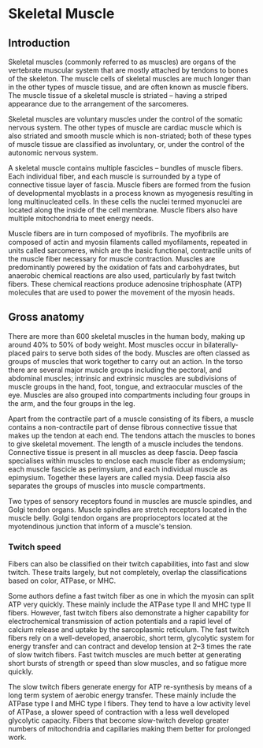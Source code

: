 # Skeletal Muscle

## Introduction

Skeletal muscles (commonly referred to as muscles) are organs of the vertebrate muscular system that are mostly attached by tendons to bones of the skeleton. The muscle cells of skeletal muscles are much longer than in the other types of muscle tissue, and are often known as muscle fibers. The muscle tissue of a skeletal muscle is striated – having a striped appearance due to the arrangement of the sarcomeres.

Skeletal muscles are voluntary muscles under the control of the somatic nervous system. The other types of muscle are cardiac muscle which is also striated and smooth muscle which is non-striated; both of these types of muscle tissue are classified as involuntary, or, under the control of the autonomic nervous system.

A skeletal muscle contains multiple fascicles – bundles of muscle fibers. Each individual fiber, and each muscle is surrounded by a type of connective tissue layer of fascia. Muscle fibers are formed from the fusion of developmental myoblasts in a process known as myogenesis resulting in long multinucleated cells. In these cells the nuclei termed myonuclei are located along the inside of the cell membrane. Muscle fibers also have multiple mitochondria to meet energy needs.

Muscle fibers are in turn composed of myofibrils. The myofibrils are composed of actin and myosin filaments called myofilaments, repeated in units called sarcomeres, which are the basic functional, contractile units of the muscle fiber necessary for muscle contraction. Muscles are predominantly powered by the oxidation of fats and carbohydrates, but anaerobic chemical reactions are also used, particularly by fast twitch fibers. These chemical reactions produce adenosine triphosphate (ATP) molecules that are used to power the movement of the myosin heads.

## Gross anatomy

There are more than 600 skeletal muscles in the human body, making up around 40% to 50% of body weight. Most muscles occur in bilaterally-placed pairs to serve both sides of the body. Muscles are often classed as groups of muscles that work together to carry out an action. In the torso there are several major muscle groups including the pectoral, and abdominal muscles; intrinsic and extrinsic muscles are subdivisions of muscle groups in the hand, foot, tongue, and extraocular muscles of the eye. Muscles are also grouped into compartments including four groups in the arm, and the four groups in the leg.

Apart from the contractile part of a muscle consisting of its fibers, a muscle contains a non-contractile part of dense fibrous connective tissue that makes up the tendon at each end. The tendons attach the muscles to bones to give skeletal movement. The length of a muscle includes the tendons. Connective tissue is present in all muscles as deep fascia. Deep fascia specialises within muscles to enclose each muscle fiber as endomysium; each muscle fascicle as perimysium, and each individual muscle as epimysium. Together these layers are called mysia. Deep fascia also separates the groups of muscles into muscle compartments.

Two types of sensory receptors found in muscles are muscle spindles, and Golgi tendon organs. Muscle spindles are stretch receptors located in the muscle belly. Golgi tendon organs are proprioceptors located at the myotendinous junction that inform of a muscle's tension.

### Twitch speed

Fibers can also be classified on their twitch capabilities, into fast and slow twitch. These traits largely, but not completely, overlap the classifications based on color, ATPase, or MHC.

Some authors define a fast twitch fiber as one in which the myosin can split ATP very quickly. These mainly include the ATPase type II and MHC type II fibers. However, fast twitch fibers also demonstrate a higher capability for electrochemical transmission of action potentials and a rapid level of calcium release and uptake by the sarcoplasmic reticulum. The fast twitch fibers rely on a well-developed, anaerobic, short term, glycolytic system for energy transfer and can contract and develop tension at 2–3 times the rate of slow twitch fibers. Fast twitch muscles are much better at generating short bursts of strength or speed than slow muscles, and so fatigue more quickly.

The slow twitch fibers generate energy for ATP re-synthesis by means of a long term system of aerobic energy transfer. These mainly include the ATPase type I and MHC type I fibers. They tend to have a low activity level of ATPase, a slower speed of contraction with a less well developed glycolytic capacity. Fibers that become slow-twitch develop greater numbers of mitochondria and capillaries making them better for prolonged work.
